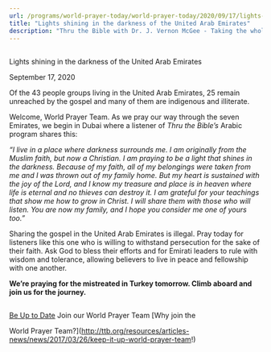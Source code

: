 ```yaml
---
url: /programs/world-prayer-today/world-prayer-today/2020/09/17/lights-shining-in-the-darkness-of-the-united-arab-emirates
title: "Lights shining in the darkness of the United Arab Emirates"
description: "Thru the Bible with Dr. J. Vernon McGee - Taking the whole Word to the whole world"
---
```







## 
 Lights shining in the darkness of the United Arab Emirates


September 17, 2020




Of the 43 people groups living in the United Arab Emirates, 25 remain unreached by the gospel and many of them are indigenous and illiterate. 

Welcome, World Prayer Team. As we pray our way through the seven Emirates, we begin in Dubai where a listener of *Thru the Bible’s* Arabic program shares this:

*“I live in a place where darkness surrounds me. I am originally from the Muslim faith, but now a Christian. I am praying to be a light that shines in the darkness. Because of my faith, all of my belongings were taken from me and I was thrown out of my family home. But my heart is sustained with the joy of the Lord, and I know my treasure and place is in heaven where life is eternal and no thieves can destroy it.* *I am grateful for your teachings that show me how to grow in Christ. I will share them with those who will listen. You are now my family, and I hope you consider me one of yours too.”*

Sharing the gospel in the United Arab Emirates is illegal. Pray today for listeners like this one who is willing to withstand persecution for the sake of their faith. Ask God to bless their efforts and for Emirati leaders to rule with wisdom and tolerance, allowing believers to live in peace and fellowship with one another.

**We’re praying for the mistreated in Turkey tomorrow. Climb aboard and join us for the journey.** 







## 




[Be Up to Date](http://feeds.feedburner.com/WorldPrayerToday "World Prayer Today RSS Feed")
Join our World Prayer Team
[Why join the  

World Prayer Team?](http://ttb.org/resources/articles-news/news/2017/03/26/keep-it-up-world-prayer-team!)




